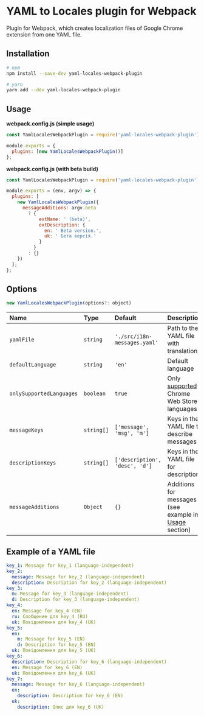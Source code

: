 # YAML to Locales plugin for Webpack

Plugin for Webpack, which creates localization files of Google Chrome extension from one YAML file.

## Installation

```bash
# npm
npm install --save-dev yaml-locales-webpack-plugin

# yarn
yarn add --dev yaml-locales-webpack-plugin
```

## Usage

**webpack.config.js (simple usage)**

```javascript
const YamlLocalesWebpackPlugin = require('yaml-locales-webpack-plugin');

module.exports = {
  plugins: [new YamlLocalesWebpackPlugin()]
};
```

**webpack.config.js (with beta build)**

```javascript
const YamlLocalesWebpackPlugin = require('yaml-locales-webpack-plugin');

module.exports = (env, argv) => {
  plugins: [
    new YamlLocalesWebpackPlugin({
      messageAdditions: argv.beta
        ? {
            extName: ' (beta)',
            extDescription: {
              en: ' Beta version.',
              uk: ' Бета версія.'
            }
          }
        : {}
    })
  ];
};
```

## Options

```javascript
new YamlLocalesWebpackPlugin(options?: object)
```

| Name                     | Type       | Default                        | Description                                                     |
| :----------------------- | :--------- | :----------------------------- | :-------------------------------------------------------------- |
| `yamlFile`               | `string`   | `'./src/i18n-messages.yaml'`   | Path to the YAML file with translations                         |
| `defaultLanguage`        | `string`   | `'en'`                         | Default language                                                |
| `onlySupportedLanguages` | `boolean`  | `true`                         | Only [supported][langs] Chrome Web Store languages              |
| `messageKeys`            | `string[]` | `['message', 'msg', 'm']`      | Keys in the YAML file to describe messages                      |
| `descriptionKeys`        | `string[]` | `['description', 'desc', 'd']` | Keys in the YAML file for descriptions                          |
| `messageAdditions`       | `Object`   | `{}`                           | Additions for messages (see example in [Usage](#Usage) section) |

[langs]: https://developer.chrome.com/webstore/i18n#localeTable

## Example of a YAML file

```yaml
key_1: Message for key_1 (language-independent)
key_2:
  message: Message for key_2 (language-independent)
  description: Description for key_2 (language-independent)
key_3:
  m: Message for key_3 (language-independent)
  d: Description for key_3 (language-independent)
key_4:
  en: Message for key_4 (EN)
  ru: Сообщение для key_4 (RU)
  uk: Повідомлення для key_4 (UK)
key_5:
  en:
    m: Message for key_5 (EN)
    d: Description for key_5 (EN)
  uk: Повідомлення для key_5 (UK)
key_6:
  description: Description for key_6 (language-independent)
  en: Message for key_6 (EN)
  uk: Повідомлення для key_6 (UK)
key_7:
  message: Message for key_6 (language-independent)
  en:
    description: Description for key_6 (EN)
  uk:
    description: Опис для key_6 (UK)
```
